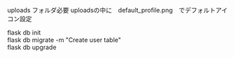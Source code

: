 uploads フォルダ必要
uploadsの中に　default_profile.png　でデフォルトアイコン設定


flask db init    
flask db migrate -m "Create user table"   
flask db upgrade
